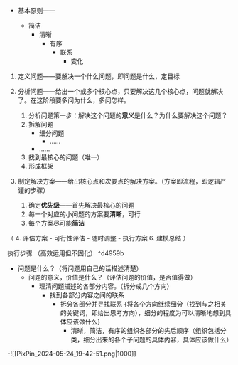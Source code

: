 

- 基本原则——

	- 简洁
		- 清晰
			- 有序
				- 联系
					- 变化

1. 定义问题——要解决一个什么问题，即问题是什么，定目标

2. 分析问题——给出一个或多个核心点，只要解决这几个核心点，问题就解决了。在这阶段要多问为什么，多问怎样。
	1. 分析问题第一步：解决这个问题的**意义**是什么？为什么要解决这个问题？
	2. 拆解问题
		- 细分问题
			- ……
		- ……
	3.  找到最核心的问题（唯一）
	4. 形成框架

3. 制定解决方案——给出核心点和次要点的解决方案。（方案即流程，即逻辑严谨的步骤）
	1. 确定**优先级**——首先解决最核心的问题
	2. 每一个对应的小问题的方案要**清晰**，可行
	3. 每个方案尽可能**简洁**

（
4. 评估方案	
	- 可行性评估
	- 随时调整
	- 执行方案
6. 建模总结
）


执行步骤 （高效运用但不固化） ^d4959b
- 问题是什么？（将问题用自己的话描述清楚）
	- 问题的意义，价值是什么？（评估问题的价值，是否值得做）
		- 理清问题描述的各部分内容。（拆分成几个方向）
			- 找到各部分内容之间的联系
				- 拆分各部分并寻找联系 {将各个方向继续细分（找到与之相关的关键词，即给出思考方向），细分的程度为可以清晰地想到具体应该做什么}
					- 清晰，简洁，有序的组织各部分的先后顺序（组织包括分类，细分出来的各个子问题的具体内容，具体应该做什么）

-![[PixPin_2024-05-24_19-42-51.png|1000]]